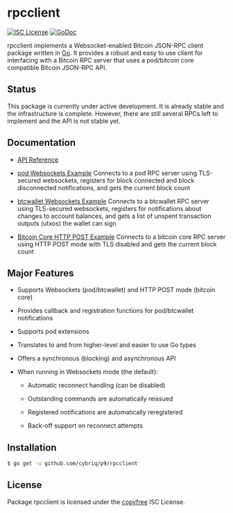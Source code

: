 # rpcclient

[![ISC License](http://img.shields.io/badge/license-ISC-blue.svg)](http://copyfree.org)
[![GoDoc](https://img.shields.io/badge/godoc-reference-blue.svg)](http://godoc.org/github.com/cybriq/p9/rpcclient)

rpcclient implements a Websocket-enabled Bitcoin JSON-RPC client package written
in [Go](http://golang.org/). It provides a robust and easy to use client for
interfacing with a Bitcoin RPC server that uses a pod/bitcoin core compatible
Bitcoin JSON-RPC API.

## Status

This package is currently under active development. It is already stable and the
infrastructure is complete. However, there are still several RPCs left to
implement and the API is not stable yet.

## Documentation

- [API Reference](http://godoc.org/github.com/cybriq/p9/rpcclient)

- [pod Websockets Example](https://github.com/cybriq/p9/tree/master/rpcclient/examples/podwebsockets)
  Connects to a pod RPC server using TLS-secured websockets, registers for block
  connected and block disconnected notifications, and gets the current block
  count

- [btcwallet Websockets Example](https://github.com/cybriq/p9/tree/master/rpcclient/examples/btcwalletwebsockets)
  Connects to a btcwallet RPC server using TLS-secured websockets, registers for
  notifications about changes to account balances, and gets a list of unspent
  transaction outputs (utxos) the wallet can sign

- [Bitcoin Core HTTP POST Example](https://github.com/cybriq/p9/tree/master/rpcclient/examples/bitcoincorehttp)
  Connects to a bitcoin core RPC server using HTTP POST mode with TLS disabled
  and gets the current block count

## Major Features

- Supports Websockets (pod/btcwallet) and HTTP POST mode (bitcoin core)

- Provides callback and registration functions for pod/btcwallet notifications

- Supports pod extensions

- Translates to and from higher-level and easier to use Go types

- Offers a synchronous (blocking) and asynchronous API

- When running in Websockets mode (the default):

    - Automatic reconnect handling (can be disabled)

    - Outstanding commands are automatically reissued

    - Registered notifications are automatically reregistered

    - Back-off support on reconnect attempts

## Installation

```bash
$ go get -u github.com/cybriq/p9/rpcclient
```

## License

Package rpcclient is licensed under the [copyfree](http://copyfree.org) ISC
License.
